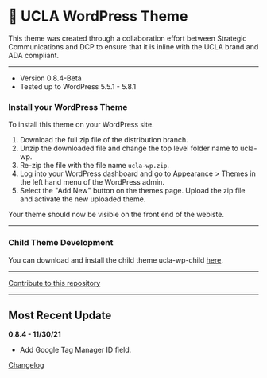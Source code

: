 # :school_satchel: UCLA WordPress Theme

This theme was created through a collaboration effort between Strategic Communications and DCP to ensure that it is inline with the UCLA brand and ADA compliant.

---

* Version 0.8.4-Beta
* Tested up to WordPress 5.5.1 - 5.8.1

### Install your WordPress Theme ###

To install this theme on your WordPress site.

1. Download the full zip file of the distribution branch.
2. Unzip the downloaded file and change the top level folder name to ucla-wp.
3. Re-zip the file with the file name `ucla-wp.zip`.
4. Log into your WordPress dashboard and go to Appearance > Themes in the left hand menu of the WordPress admin.
5. Select the "Add New" button on the themes page. Upload the zip file and activate the new uploaded theme.

Your theme should now be visible on the front end of the webiste.

---

### Child Theme Development ###
You can download and install the child theme ucla-wp-child [here](https://bitbucket.org/uclaucomm/ucla-wp-child/src/distribution/).

---

[Contribute to this repository](./docs/contribute.md)

---

## Most Recent Update ##

**0.8.4 - 11/30/21**

* Add Google Tag Manager ID field.


[Changelog](./CHANGELOG.md)
